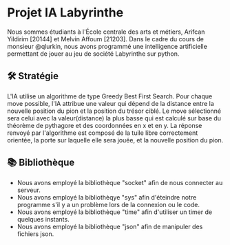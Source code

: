 # Projet IA Labyrinthe
Nous sommes étudiants à l'École centrale des arts et métiers, Arifcan Yildirim [20144] et Melvin Affoum [21203].
Dans le cadre du cours de monsieur @qlurkin, nous avons programmé une intelligence artificielle permettant de jouer au jeu de société Labyrinthe sur python.



## 🛠 Stratégie
L'IA utilise un algorithme de type Greedy Best First Search. Pour chaque move possible, l'IA attribue une valeur qui dépend de la distance entre la nouvelle position du pion et la position du trésor ciblé. Le move sélectionné sera celui avec la valeur(distance) la plus basse qui est calculé sur base du théorème de pythagore et des coordonnées en x et en y. La réponse renvoyé par l'algorithme est composé de la tuile libre correctement orientée, la porte sur laquelle elle sera jouée, et la nouvelle position du pion.

## 📚 Bibliothèque 
* Nous avons employé la bibliothèque "socket" afin de nous connecter au serveur.
* Nous avons employé la bibliothèqye "sys" afin d'éteindre notre programme s'il y a un problème lors de la connexion ou le code.
* Nous avons employé la bibliothèque "time" afin d'utiliser un timer de quelques instants.
* Nous avons employé la bibliothèque "json" afin de manipuler des fichiers json.
